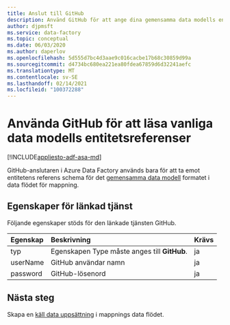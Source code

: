 ```yaml
---
title: Anslut till GitHub
description: Använd GitHub för att ange dina gemensamma data modells entitetsreferenser
author: djpmsft
ms.service: data-factory
ms.topic: conceptual
ms.date: 06/03/2020
ms.author: daperlov
ms.openlocfilehash: 5d555d7bc4d3aae9c016cacbe17b68c30859d99a
ms.sourcegitcommit: d4734bc680ea221ea80fdea67859d6d32241aefc
ms.translationtype: MT
ms.contentlocale: sv-SE
ms.lasthandoff: 02/14/2021
ms.locfileid: "100372288"
---
```

# <a name="use-github-to-read-common-data-model-entity-references"></a>Använda GitHub för att läsa vanliga data modells entitetsreferenser

[!INCLUDE[appliesto-adf-asa-md](includes/appliesto-adf-asa-md.md)]

GitHub-anslutaren i Azure Data Factory används bara för att ta emot entitetens referens schema för det [gemensamma data modell](format-common-data-model.md) formatet i data flödet för mappning.

## <a name="linked-service-properties"></a>Egenskaper för länkad tjänst

Följande egenskaper stöds för den länkade tjänsten GitHub.

| Egenskap | Beskrivning | Krävs |
|:--- |:--- |:--- |
| typ | Egenskapen Type måste anges till **GitHub**. | ja
| userName | GitHub användar namn | ja |
| password | GitHub-lösenord | ja |

## <a name="next-steps"></a>Nästa steg

Skapa en [käll data uppsättning](data-flow-source.md) i mappnings data flödet.